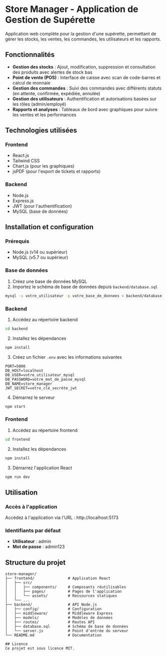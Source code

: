 # Store Manager - Application de Gestion de Supérette

Application web complète pour la gestion d'une supérette, permettant de gérer les stocks, les ventes, les commandes, les utilisateurs et les rapports.

## Fonctionnalités

- **Gestion des stocks** : Ajout, modification, suppression et consultation des produits avec alertes de stock bas
- **Point de vente (POS)** : Interface de caisse avec scan de code-barres et calcul de monnaie
- **Gestion des commandes** : Suivi des commandes avec différents statuts (en attente, confirmée, expédiée, annulée)
- **Gestion des utilisateurs** : Authentification et autorisations basées sur les rôles (admin/employé)
- **Rapports et analyses** : Tableaux de bord avec graphiques pour suivre les ventes et les performances

## Technologies utilisées

### Frontend
- React.js
- Tailwind CSS
- Chart.js (pour les graphiques)
- jsPDF (pour l'export de tickets et rapports)

### Backend
- Node.js
- Express.js
- JWT (pour l'authentification)
- MySQL (base de données)

## Installation et configuration

### Prérequis
- Node.js (v14 ou supérieur)
- MySQL (v5.7 ou supérieur)

### Base de données
1. Créez une base de données MySQL
2. Importez le schéma de base de données depuis `backend/database.sql`

```bash
mysql -u votre_utilisateur -p votre_base_de_donnees < backend/database.sql
```

### Backend
1. Accédez au répertoire backend
```bash
cd backend
```

2. Installez les dépendances
```bash
npm install
```

3. Créez un fichier `.env` avec les informations suivantes
```
PORT=5000
DB_HOST=localhost
DB_USER=votre_utilisateur_mysql
DB_PASSWORD=votre_mot_de_passe_mysql
DB_NAME=store_manager
JWT_SECRET=votre_clé_secrète_jwt
```

4. Démarrez le serveur
```bash
npm start
```

### Frontend
1. Accédez au répertoire frontend
```bash
cd frontend
```

2. Installez les dépendances
```bash
npm install
```

3. Démarrez l'application React
```bash
npm run dev
```

## Utilisation

### Accès à l'application
Accédez à l'application via l'URL : http://localhost:5173

### Identifiants par défaut
- **Utilisateur** : admin
- **Mot de passe** : admin123

## Structure du projet

```
store-manager/
├── frontend/               # Application React
│   ├── src/
│   │   ├── components/     # Composants réutilisables
│   │   ├── pages/          # Pages de l'application
│   │   └── assets/         # Ressources statiques
│   └── ...
├── backend/                # API Node.js
│   ├── config/             # Configuration
│   ├── middleware/         # Middleware Express
│   ├── models/             # Modèles de données
│   ├── routes/             # Routes API
│   ├── database.sql        # Schéma de base de données
│   └── server.js           # Point d'entrée du serveur
└── README.md               # Documentation

## Licence
Ce projet est sous licence MIT.
